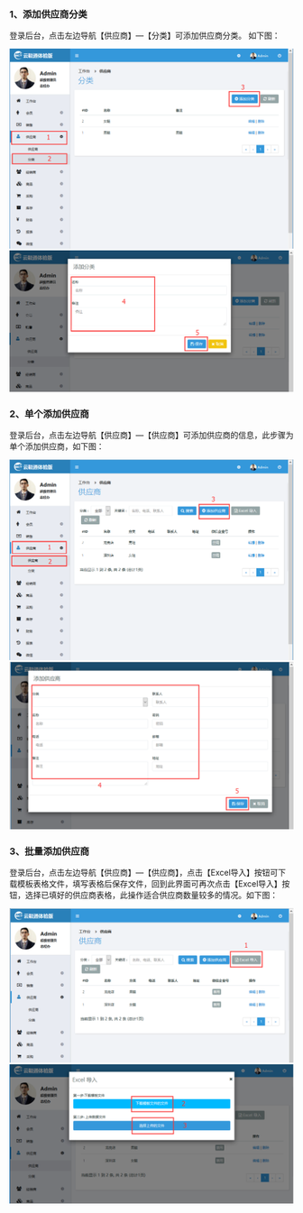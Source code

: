 ### 1、添加供应商分类

登录后台，点击左边导航【供应商】—【分类】可添加供应商分类。 如下图：

![](/assets/1.png)![](/assets/2.png)

### 2、单个添加供应商

登录后台，点击左边导航【供应商】—【供应商】可添加供应商的信息，此步骤为单个添加供应商，如下图：

![](/assets/3.png)![](/assets/4.png)

### 3、批量添加供应商

登录后台，点击左边导航【供应商】—【供应商】，点击【Excel导入】按钮可下载模板表格文件，填写表格后保存文件，回到此界面可再次点击【Excel导入】按钮，选择已填好的供应商表格，此操作适合供应商数量较多的情况。如下图：

![](/assets/批量1.png)![](/assets/批量2.png)




